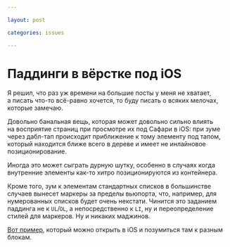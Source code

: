 ```yaml
---

layout: post

categories: issues

---
```


# Паддинги в вёрстке под iOS

Я решил, что раз уж времени на большие посты у меня не хватает, а писать что-то всё-равно хочется, то буду писать о всяких мелочах, которые замечаю.

Довольно банальная вещь, которая может довольно сильно влиять на восприятие страниц при просмотре их под Сафари в iOS: при зуме через дабл-тап происходит приближение к тому элементу под тапом, который находится ближе всего в дереве и имеет не инлайновое позиционирование.

Иногда это может сыграть дурную шутку, особенно в случаях когда внутренние элементы как-то хитро позиционируются из контейнера.

Кроме того, зум к элементам стандартных списков в большинстве случаев вынесет маркеры за пределы вьюпорта, что, например, для нумерованных списков будет очень некстати. Чинится это заданием паддинга не к `UL`/`OL`, а непосредственно к `LI`, ну и переопределение стилей для маркеров. Ну и никаких маджинов.

[Вот пример](/demos/tap-to-padding.html), который можно открыть в iOS и позумиться там к разным блокам.
